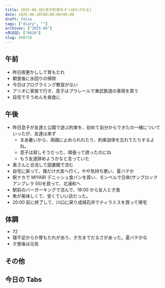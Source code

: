 ```yaml
---
title: 2025-06-28[息子約束をすっぽかされる]
date: 2025-06-28T00:00:00+09:00
draft: false
tags: ["diary", ""]
archives: ["2025-06"]
n年日記: ["0628"]
slug: 848730
---
```


## 午前

- 昨日夜更かしして胃もたれ
- 朝食後に水回りの掃除
- 今日はプログラミング教室がない
- アリオに家族で行き、息子はプラレールで東武鉄道の車両を買う
- 自宅でそうめんを昼食に

## 午後

- 昨日息子が友達と公園で遊ぶ約束を、初めて自分からできたの一緒についていったが、友達は来ず
  - まあ暑いから、両親に止められれたり、約束自体を忘れてたりするよね。
  - 息子は寂しそうだった、頑張って誘ったのにね
  - もう友達辞めようかなと言っていた
- 奥さんと合流して図書館で涼む
- 自宅に戻って、僕だけ大宮へ行く。やや気持ち悪い、夏バテか
- 駅ナカで MIYABI デニッシュ食パンを買い、モンベルで日傘(サンブロックアンブレラ 55)を買って、北浦和へ
- 駅前のバーガーキングで涼んで、18:00 から友人と夕食
- 魚が美味しくて、安くていい店だった。
- 20:00 前に終了して、川口に戻り成城石井でティラミスを買って帰宅

## 体調

- 72
- 寝不足からか胃もたれがあり、夕方までだるさがあった。夏バテかな
- 夕食後は元気

## その他

## 今日の Tabs
